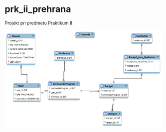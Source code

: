 # prk_ii_prehrana
Projekt pri predmetu Praktikum II

![alt text](https://raw.githubusercontent.com/denisbobovnik/prk_ii_prehrana/master/er_model/er_model.png)
